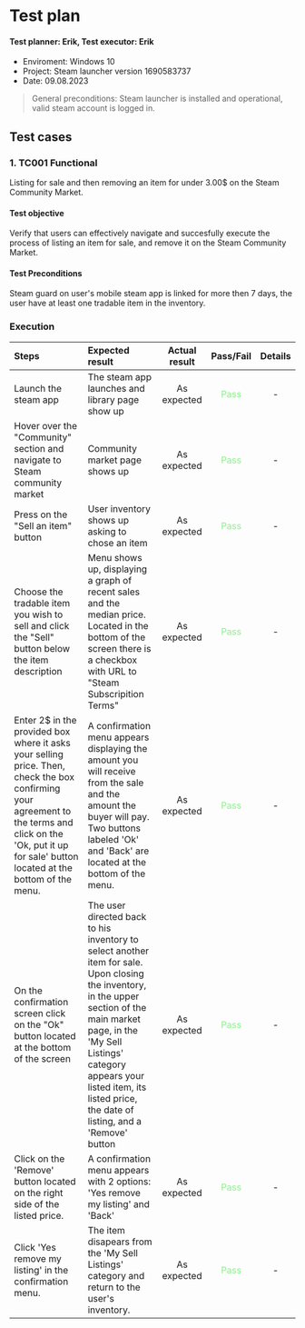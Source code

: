  # Test plan

#### Test planner: Erik, Test executor: Erik

- Enviroment: Windows 10
- Project: Steam launcher version 1690583737
- Date: 09.08.2023

> General preconditions: Steam launcher is installed and operational, valid steam account is logged in.

## Test cases

### 1. TC001 Functional

Listing for sale and then removing an item for under 3.00$ on the Steam Community Market.

#### **Test objective**

Verify that users can effectively navigate and succesfully execute the process of listing an item for sale, and remove it on the Steam Community Market.

#### **Test Preconditions**

Steam guard on user's mobile steam app is linked for more then 7 days, the user have at least one tradable item in the inventory.	

### Execution

| Steps                 | Expected result | Actual result | Pass/Fail | Details
| :-------------------- | :------ | :----: | :----: | :----: |
| Launch the steam app |   The steam app launches and library page show up | As expected | <span style="color:lightgreen">Pass</span> | - |
| Hover over the "Community" section and navigate to Steam community market | Community market page shows up | As expected | <span style="color:lightgreen">Pass</span> | - |
| Press on the "Sell an item" button | User inventory shows up asking to chose an item | As expected | <span style="color:lightgreen">Pass</span> | - | 
| Choose the tradable item you wish to sell and click the "Sell" button below the item description | Menu shows up, displaying a graph of recent sales and the median price. Located in the bottom of the screen there is a checkbox with URL to "Steam Subscripition Terms" | As expected | <span style="color:lightgreen">Pass</span> | - |
| Enter 2$ in the provided box where it asks your selling price. Then, check the box confirming your agreement to the terms and click on the 'Ok, put it up for sale' button located at the bottom of the menu. | A confirmation menu appears displaying the amount you will receive from the sale and the amount the buyer will pay. Two buttons labeled 'Ok' and 'Back' are located at the bottom of the menu. | As expected | <span style="color:lightgreen">Pass</span> | - |
| On the confirmation screen click on the "Ok" button located at the bottom of the screen | The user directed back to his inventory to select another item for sale. Upon closing the inventory, in the upper section of the main market page, in the 'My Sell Listings' category appears your listed item, its listed price, the date of listing, and a 'Remove' button | As expected | <span style="color:lightgreen">Pass</span> | - |
| Click on the 'Remove' button located on the right side of the listed price. | A confirmation menu appears with 2 options: 'Yes remove my listing' and 'Back' | As expected | <span style="color:lightgreen">Pass</span> | - |
| Click 'Yes remove my listing' in the confirmation menu. | The item disapears from the 'My Sell Listings' category and return to the user's inventory. | As expected | <span style="color:lightgreen">Pass</span> | - |